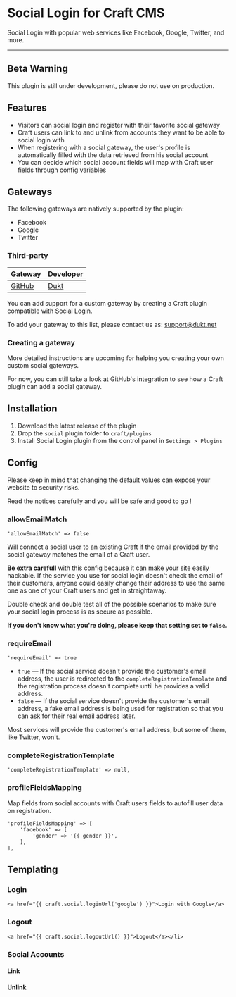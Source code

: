 # Social Login for Craft CMS

Social Login with popular web services like Facebook, Google, Twitter, and more.

-------------------------------------------

## Beta Warning

This plugin is still under development, please do not use on production.

## Features

- Visitors can social login and register with their favorite social gateway
- Craft users can link to and unlink from accounts they want to be able to social login with
- When registering with a social gateway, the user's profile is automatically filled with the data retrieved from his social account
- You can decide which social account fields will map with Craft user fields through config variables

## Gateways

The following gateways are natively supported by the plugin:

- Facebook
- Google
- Twitter

### Third-party

Gateway | Developer
--- | ---
[GitHub](https://dukt.net/craft/github/beta) | [Dukt](https://dukt.net/)

You can add support for a custom gateway by creating a Craft plugin compatible with Social Login.

To add your gateway to this list, please contact us as: [support@dukt.net](mailto:support@dukt.net)

### Creating a gateway

More detailed instructions are upcoming for helping you creating your own custom social gateways.

For now, you can still take a look at GitHub's integration to see how a Craft plugin can add a social gateway.

## Installation

1. Download the latest release of the plugin
2. Drop the `social` plugin folder to `craft/plugins`
3. Install Social Login plugin from the control panel in `Settings > Plugins`

## Config

Please keep in mind that changing the default values can expose your website to security risks.

Read the notices carefully and you will be safe and good to go !

### allowEmailMatch

    'allowEmailMatch' => false

Will connect a social user to an existing Craft if the email provided by the social gateway matches the email of a Craft user.

**Be extra carefull** with this config because it can make your site easily hackable.
If the service you use for social login doesn't check the email of their customers, anyone could easily change their address to use the same one as one of your Craft users and get in straightaway.

Double check and double test all of the possible scenarios to make sure your social login process is as secure as possible.

**If you don't know what you're doing, please keep that setting set to `false`.**


### requireEmail

    'requireEmail' => true

- `true` — If the social service doesn't provide the customer's email address, the user is redirected to the `completeRegistrationTemplate` and the registration process doesn't complete until he provides a valid address.
- `false` — If the social service doesn't provide the customer's email address, a fake email address is being used for registration so that you can ask for their real email address later.

Most services will provide the customer's email address, but some of them, like Twitter, won't.

### completeRegistrationTemplate

    'completeRegistrationTemplate' => null,

### profileFieldsMapping

Map fields from social accounts with Craft users fields to autofill user data on registration.

    'profileFieldsMapping' => [
        'facebook' => [
            'gender' => '{{ gender }}',
        ],
    ],

## Templating


### Login

    <a href="{{ craft.social.loginUrl('google') }}">Login with Google</a>


### Logout

    <a href="{{ craft.social.logoutUrl() }}">Logout</a></li>

### Social Accounts

#### Link

#### Unlink